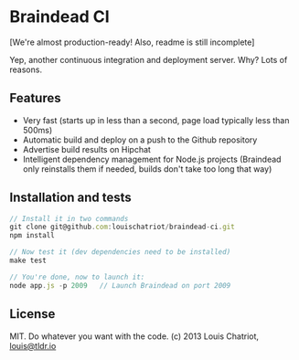 Braindead CI
============

[We're almost production-ready! Also, readme is still incomplete]


Yep, another continuous integration and deployment server. Why? Lots of reasons.

## Features
* Very fast (starts up in less than a second, page load typically less than 500ms)
* Automatic build and deploy on a push to the Github repository
* Advertise build results on Hipchat
* Intelligent dependency management for Node.js projects (Braindead only reinstalls them if needed, builds don't take too long that way)


## Installation and tests
```javascript
// Install it in two commands
git clone git@github.com:louischatriot/braindead-ci.git
npm install

// Now test it (dev dependencies need to be installed)
make test

// You're done, now to launch it:
node app.js -p 2009   // Launch Braindead on port 2009
```


## License
MIT. Do whatever you want with the code.
(c) 2013 Louis Chatriot, louis@tldr.io
